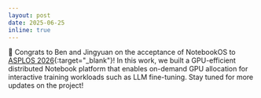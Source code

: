 ```yaml
---
layout: post
date: 2025-06-25
inline: true
---
```


🎉 Congrats to Ben and Jingyuan on the acceptance of NotebookOS
to [ASPLOS 2026](https://www.asplos-conference.org/asplos2026/){:target="\_blank"}!
In this work, we built a GPU-efficient distributed Notebook platform
that enables on-demand GPU allocation for interactive training
workloads such as LLM fine-tuning. Stay tuned for more updates on
the project!
